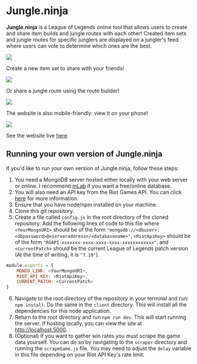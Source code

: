 # Jungle.ninja

**Jungle.ninja** is a League of Legends online tool that allows users to create and share item builds and jungle routes with each other! Created item sets and jungle routes for specific junglers are displayed on a jungler's feed where users can vote to determine which ones are the best.

![](https://media.giphy.com/media/l378xcoaUcDhTk3ao/giphy.gif)

Create a new item set to share with your friends!

![](https://media.giphy.com/media/3ohhwuV4zOWh7nFtJu/giphy.gif)

Or share a jungle route using the route builder!

![](https://media.giphy.com/media/l1J9FSCoWdbGTTbcQ/giphy.gif)

The website is also mobile-friendly: view it on your phone!

![](https://media.giphy.com/media/3o7aCX610Xs6GjIXBe/giphy.gif)

See the website live [here](http://www.jungle.ninja).

## Running your own version of Jungle.ninja
If you'd like to run your own version of Jungle.ninja, follow these steps:

1. You need a MongoDB server hosted either locally with your web server or online. I recommend [mLab](https://mlab.com/) if you want a free/online database.
2. You will also need an API key from the Riot Games API. You can click [here](https://developer.riotgames.com/) for more information.
3. Ensure that you have node/npm installed on your machine.
4. Clone this git repository. 
5. Create a file called `config.js` in the root directory of the cloned repository. Add the following lines of code to this file where `<YourMongoURI>` should be of the form `"mongodb://<dbuser>:<dbpassword>@<serveraddress>/<databasename>"`, `<RiotApiKey>` should be of the form `"RGAPI-xxxxxxx-xxxx-xxxx-xxxx-xxxxxxxxxxxx"`, and `<CurrentPatch>` should be the current League of Legends patch version (At the time of writing, it is `"7.19"`).
```javascript
module.exports = {
    MONGO_LINK: <YourMongoURI>,
    RIOT_API_KEY: <RiotApiKey>,
    CURRENT_PATCH: <CurrentPatch>   
}
```

6. Navigate to the root directory of the repository in your terminal and run: `npm install`. Do the same in the `client` directory. This will install all the dependencies for this node application.
7. Return to the root directory and run `npm run dev`. This will start running the server. If hosting locally, you can view the site at [http://localhost:5000](http://localhost:5000).
8. (Optional) If you want to gather win rates you must scrape the game data yourself. You can do so by navigating to the `scraper` directory and running the `scrapeGame.js` file. You may need to adjust the `delay` variable in this file depending on your Riot API Key's rate limit. 
